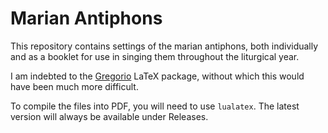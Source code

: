 # Marian Antiphons
This repository contains settings of the marian antiphons, both individually 
and as a booklet for use in singing them throughout the liturgical year.

I am indebted to the [Gregorio](http://gregorio-project.github.io/index.html)
LaTeX package, without which this would have been much more difficult.

To compile the files into PDF, you will need to use `lualatex`. The latest
version will always be available under Releases.
